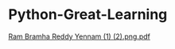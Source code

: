 # Python-Great-Learning


[Ram Bramha Reddy Yennam (1) (2).png.pdf](https://github.com/user-attachments/files/17437465/Ram.Bramha.Reddy.Yennam.1.2.png.pdf)
